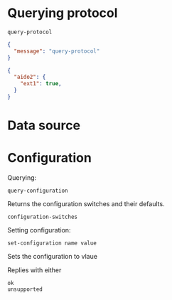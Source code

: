 # Querying protocol

`query-protocol`
```json
{
  "message": "query-protocol"
}

```

```json
{
  "aido2": {
    "ext1": true,
  }
}


```

# Data source








# Configuration

Querying:

`query-configuration`

Returns the configuration switches and their defaults.

`configuration-switches`

Setting configuration:

`set-configuration name value`

Sets the configuration to vlaue

Replies with either

    ok
    unsupported
    

